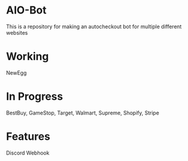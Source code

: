 # AIO-Bot
This is a repository for making an autocheckout bot for multiple different websites

# Working

NewEgg

# In Progress

BestBuy, GameStop, Target, Walmart, Supreme, Shopify, Stripe

# Features

Discord Webhook
